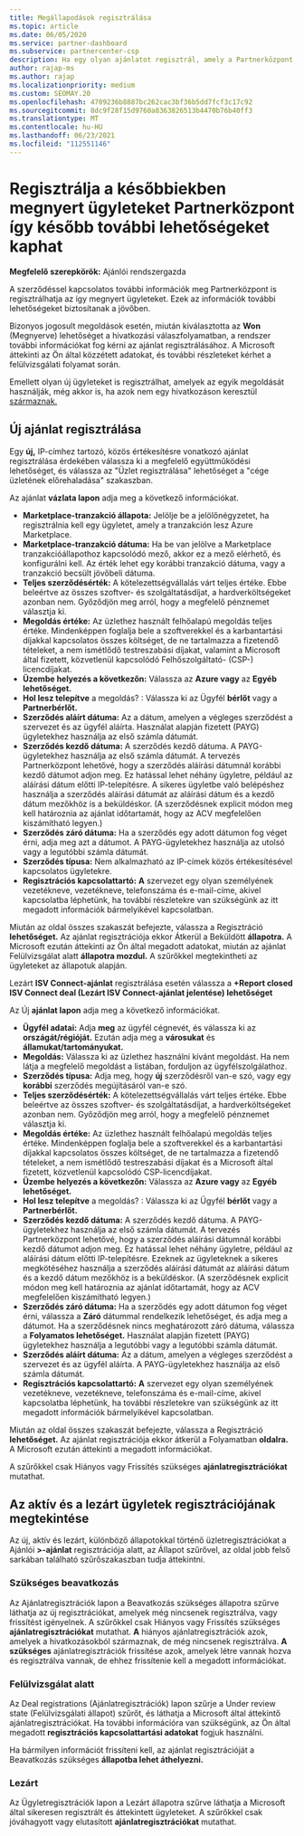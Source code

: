 ```yaml
---
title: Megállapodások regisztrálása
ms.topic: article
ms.date: 06/05/2020
ms.service: partner-dashboard
ms.subservice: partnercenter-csp
description: Ha egy olyan ajánlatot regisztrál, amely a Partnerközpont, a Microsoft a jövőben több lehetőséget nyújt Önnek.
author: rajap-ms
ms.author: rajap
ms.localizationpriority: medium
ms.custom: SEOMAY.20
ms.openlocfilehash: 4709236b8887bc262cac3bf36b5dd7fcf3c17c92
ms.sourcegitcommit: 8dc9f28f15d9760a8363826513b4470b76b40ff3
ms.translationtype: MT
ms.contentlocale: hu-HU
ms.lasthandoff: 06/23/2021
ms.locfileid: "112551146"
---
```

# <a name="register-deals-youve-won-in-partner-center-so-you-can-get-more-opportunities-later"></a>Regisztrálja a későbbiekben megnyert ügyleteket Partnerközpont így később további lehetőségeket kaphat

**Megfelelő szerepkörök:** Ajánlói rendszergazda

A szerződéssel kapcsolatos további információk meg Partnerközpont is regisztrálhatja az így megnyert ügyleteket. Ezek az információk további lehetőségeket biztosítanak a jövőben.

Bizonyos jogosult megoldások esetén, miután [](manage-leads.md)kiválasztotta az **Won** (Megnyerve) lehetőséget a hivatkozási válaszfolyamatban, a rendszer további információkat fog kérni az ajánlat regisztrálásához. A Microsoft áttekinti az Ön által közzétett adatokat, és további részleteket kérhet a felülvizsgálati folyamat során.

Emellett olyan új ügyleteket is regisztrálhat, amelyek az egyik megoldását használják, még akkor is, ha azok nem egy hivatkozáson keresztül [származnak.](referrals.md)

## <a name="register-a-new-deal"></a>Új ajánlat regisztrálása

Egy **új,** IP-címhez tartozó, közös értékesítésre vonatkozó  ajánlat regisztrálása érdekében válassza ki a megfelelő együttműködési lehetőséget, és válassza az "Üzlet regisztrálása" lehetőséget a "cége üzletének előrehaladása" szakaszban.

Az ajánlat **vázlata lapon** adja meg a következő információkat.

- **Marketplace-tranzakció állapota:** Jelölje be a jelölőnégyzetet, ha regisztrálnia kell egy ügyletet, amely a tranzakción lesz Azure Marketplace.
- **Marketplace-tranzakció dátuma:** Ha be van jelölve a Marketplace tranzakcióállapothoz kapcsolódó mező, akkor ez a mező elérhető, és konfigurálni kell. Az érték lehet egy korábbi tranzakció dátuma, vagy a tranzakció becsült jövőbeli dátuma.
- **Teljes szerződésérték:** A kötelezettségvállalás várt teljes értéke. Ebbe beleértve az összes szoftver- és szolgáltatásdíjat, a hardverköltségeket azonban nem. Győződjön meg arról, hogy a megfelelő pénznemet választja ki.
- **Megoldás értéke:** Az üzlethez használt felhőalapú megoldás teljes értéke. Mindenképpen foglalja bele a szoftverekkel és a karbantartási díjakkal kapcsolatos összes költséget, de ne tartalmazza a fizetendő tételeket, a nem ismétlődő testreszabási díjakat, valamint a Microsoft által fizetett, közvetlenül kapcsolódó Felhőszolgáltató- (CSP-) licencdíjakat.
- **Üzembe helyezés a következőn:** Válassza az **Azure vagy** az **Egyéb lehetőséget.**
- **Hol lesz telepítve** a megoldás? : Válassza ki az Ügyfél **bérlőt** vagy a **Partnerbérlőt.**
- **Szerződés aláírt dátuma:** Az a dátum, amelyen a végleges szerződést a szervezet és az ügyfél aláírta. Használat alapján fizetett (PAYG) ügyletekhez használja az első számla dátumát.
- **Szerződés kezdő dátuma:** A szerződés kezdő dátuma. A PAYG-ügyletekhez használja az első számla dátumát. A tervezés Partnerközpont lehetővé, hogy a szerződés aláírási dátumnál korábbi kezdő dátumot adjon meg. Ez hatással lehet néhány ügyletre, például az aláírási dátum előtti IP-telepítésre. A sikeres ügyletbe való belépéshez használja a  szerződés aláírási dátumát az aláírási dátum és a kezdő dátum mezőkhöz is a beküldéskor. (A szerződésnek explicit módon meg kell határoznia az ajánlat időtartamát, hogy az ACV megfelelően kiszámítható legyen.)
- **Szerződés záró dátuma:** Ha a szerződés egy adott dátumon fog véget érni, adja meg azt a dátumot. A PAYG-ügyletekhez használja az utolsó vagy a legutóbbi számla dátumát.
- **Szerződés típusa:** Nem alkalmazható az IP-címek közös értékesítésével kapcsolatos ügyletekre.
- **Regisztrációs kapcsolattartó:** **A** szervezet egy olyan személyének vezetékneve, vezetékneve, telefonszáma és e-mail-címe, akivel kapcsolatba léphetünk, ha további részletekre van szükségünk az itt megadott információk bármelyikével kapcsolatban. 

Miután az oldal összes szakaszát befejezte, válassza a Regisztráció **lehetőséget.** Az ajánlat regisztrációja ekkor Átkerül a Beküldött **állapotra.** A Microsoft ezután áttekinti az Ön által megadott adatokat, miután az ajánlat Felülvizsgálat alatt **állapotra mozdul.** A szűrőkkel megtekintheti az ügyleteket az állapotuk alapján.

Lezárt **ISV Connect-ajánlat** regisztrálása esetén válassza a **+Report closed ISV Connect deal (Lezárt ISV Connect-ajánlat jelentése) lehetőséget**

Az Új **ajánlat lapon** adja meg a következő információkat.

- **Ügyfél adatai:** Adja **meg** az ügyfél cégnevét, és válassza ki az **országát/régióját.** Ezután adja meg a **városukat** és **államukat/tartományukat.**
- **Megoldás:** Válassza ki az üzlethez használni kívánt megoldást. Ha nem látja a megfelelő megoldást a listában, forduljon az ügyfélszolgálathoz.
- **Szerződés típusa:** Adja meg, hogy **új** szerződésről van-e szó, vagy egy **korábbi** szerződés megújításáról van-e szó.
- **Teljes szerződésérték:** A kötelezettségvállalás várt teljes értéke. Ebbe beleértve az összes szoftver- és szolgáltatásdíjat, a hardverköltségeket azonban nem. Győződjön meg arról, hogy a megfelelő pénznemet választja ki.
- **Megoldás értéke:** Az üzlethez használt felhőalapú megoldás teljes értéke. Mindenképpen foglalja bele a szoftverekkel és a karbantartási díjakkal kapcsolatos összes költséget, de ne tartalmazza a fizetendő tételeket, a nem ismétlődő testreszabási díjakat és a Microsoft által fizetett, közvetlenül kapcsolódó CSP-licencdíjakat.
- **Üzembe helyezés a következőn:** Válassza az **Azure vagy** az **Egyéb lehetőséget.**
- **Hol lesz telepítve** a megoldás? : Válassza ki az Ügyfél **bérlőt** vagy a **Partnerbérlőt.**
- **Szerződés kezdő dátuma:** A szerződés kezdő dátuma. A PAYG-ügyletekhez használja az első számla dátumát. A tervezés Partnerközpont lehetővé, hogy a szerződés aláírási dátumnál korábbi kezdő dátumot adjon meg. Ez hatással lehet néhány ügyletre, például az aláírási dátum előtti IP-telepítésre. Ezeknek az ügyleteknek a sikeres megkötéséhez  használja a szerződés aláírási dátumát az aláírási dátum és a kezdő dátum mezőkhöz is a beküldéskor. (A szerződésnek explicit módon meg kell határoznia az ajánlat időtartamát, hogy az ACV megfelelően kiszámítható legyen.)
- **Szerződés záró dátuma:** Ha a szerződés egy adott dátumon fog véget érni, válassza a **Záró** dátummal rendelkezik lehetőséget, és adja meg a dátumot. Ha a szerződésnek nincs meghatározott záró dátuma, válassza a **Folyamatos lehetőséget.** Használat alapján fizetett (PAYG) ügyletekhez használja a legutóbbi vagy a legutóbbi számla dátumát.
- **Szerződés aláírt dátuma:** Az a dátum, amelyen a végleges szerződést a szervezet és az ügyfél aláírta. A PAYG-ügyletekhez használja az első számla dátumát.
- **Regisztrációs kapcsolattartó:** **A** szervezet egy olyan személyének vezetékneve, vezetékneve, telefonszáma és e-mail-címe, akivel kapcsolatba léphetünk, ha további részletekre van szükségünk az itt megadott információk bármelyikével kapcsolatban. 

Miután az oldal összes szakaszát befejezte, válassza a Regisztráció **lehetőséget.** Az ajánlat regisztrációja ekkor átkerül a Folyamatban **oldalra.** A Microsoft ezután áttekinti a megadott információkat.

A szűrőkkel csak Hiányos  vagy Frissítés szükséges **ajánlatregisztrációkat** mutathat.

## <a name="viewing-active-and-closed-deal-registrations"></a>Az aktív és a lezárt ügyletek regisztrációjának megtekintése

Az új, aktív és lezárt, különböző állapotokkal történő üzletregisztrációkat a Ajánlói **>-ajánlat** regisztrációja alatt, az Állapot szűrővel, az oldal jobb felső sarkában található szűrőszakaszban tudja áttekintni.

### <a name="action-required"></a>Szükséges beavatkozás

Az Ajánlatregisztrációk lapon a Beavatkozás szükséges állapotra szűrve láthatja az új regisztrációkat, amelyek még nincsenek regisztrálva, vagy frissítést igényelnek. A szűrőkkel csak Hiányos  vagy Frissítés szükséges **ajánlatregisztrációkat** mutathat. **A** hiányos ajánlatregisztrációk azok, amelyek a hivatkozásokból származnak, de még nincsenek regisztrálva. **A szükséges** ajánlatregisztrációk frissítése azok, amelyek létre vannak hozva és regisztrálva vannak, de ehhez frissítenie kell a megadott információkat.

### <a name="under-review"></a>Felülvizsgálat alatt

Az Deal registrations (Ajánlatregisztrációk) lapon szűrje a Under review state (Felülvizsgálati állapot) szűrőt, és láthatja a Microsoft által áttekintő ajánlatregisztrációkat. Ha további információra van szükségünk, az Ön által megadott **regisztrációs kapcsolattartási adatokat** fogjuk használni.

Ha bármilyen információt frissíteni kell, az ajánlat regisztrációját a Beavatkozás szükséges **állapotba lehet áthelyezni.**

### <a name="closed"></a>Lezárt

Az Ügyletregisztrációk lapon a Lezárt állapotra szűrve láthatja a Microsoft által sikeresen regisztrált és áttekintett ügyleteket. A szűrőkkel csak jóváhagyott  vagy elutasított **ajánlatregisztrációkat** mutathat.
